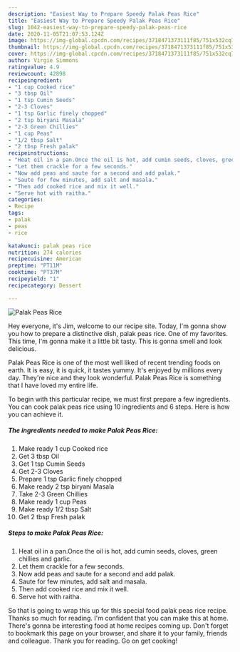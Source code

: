 ```yaml
---
description: "Easiest Way to Prepare Speedy Palak Peas Rice"
title: "Easiest Way to Prepare Speedy Palak Peas Rice"
slug: 1042-easiest-way-to-prepare-speedy-palak-peas-rice
date: 2020-11-05T21:07:53.124Z
image: https://img-global.cpcdn.com/recipes/3718471373111f85/751x532cq70/palak-peas-rice-recipe-main-photo.jpg
thumbnail: https://img-global.cpcdn.com/recipes/3718471373111f85/751x532cq70/palak-peas-rice-recipe-main-photo.jpg
cover: https://img-global.cpcdn.com/recipes/3718471373111f85/751x532cq70/palak-peas-rice-recipe-main-photo.jpg
author: Virgie Simmons
ratingvalue: 4.9
reviewcount: 42898
recipeingredient:
- "1 cup Cooked rice"
- "3 tbsp Oil"
- "1 tsp Cumin Seeds"
- "2-3 Cloves"
- "1 tsp Garlic finely chopped"
- "2 tsp biryani Masala"
- "2-3 Green Chillies"
- "1 cup Peas"
- "1/2 tbsp Salt"
- "2 tbsp Fresh palak"
recipeinstructions:
- "Heat oil in a pan.Once the oil is hot, add cumin seeds, cloves, green chillies and garlic."
- "Let them crackle for a few seconds."
- "Now add peas and saute for a second and add palak."
- "Saute for few minutes, add salt and masala."
- "Then add cooked rice and mix it well."
- "Serve hot with raitha."
categories:
- Recipe
tags:
- palak
- peas
- rice

katakunci: palak peas rice 
nutrition: 274 calories
recipecuisine: American
preptime: "PT11M"
cooktime: "PT37M"
recipeyield: "1"
recipecategory: Dessert

---
```



![Palak Peas Rice](https://img-global.cpcdn.com/recipes/3718471373111f85/751x532cq70/palak-peas-rice-recipe-main-photo.jpg)

Hey everyone, it's Jim, welcome to our recipe site. Today, I'm gonna show you how to prepare a distinctive dish, palak peas rice. One of my favorites. This time, I'm gonna make it a little bit tasty. This is gonna smell and look delicious.

Palak Peas Rice is one of the most well liked of recent trending foods on earth. It is easy, it is quick, it tastes yummy. It's enjoyed by millions every day. They're nice and they look wonderful. Palak Peas Rice is something that I have loved my entire life.




To begin with this particular recipe, we must first prepare a few ingredients. You can cook palak peas rice using 10 ingredients and 6 steps. Here is how you can achieve it.

<!--inarticleads1-->

##### The ingredients needed to make Palak Peas Rice:

1. Make ready 1 cup Cooked rice
1. Get 3 tbsp Oil
1. Get 1 tsp Cumin Seeds
1. Get 2-3 Cloves
1. Prepare 1 tsp Garlic finely chopped
1. Make ready 2 tsp biryani Masala
1. Take 2-3 Green Chillies
1. Make ready 1 cup Peas
1. Make ready 1/2 tbsp Salt
1. Get 2 tbsp Fresh palak




<!--inarticleads2-->

##### Steps to make Palak Peas Rice:

1. Heat oil in a pan.Once the oil is hot, add cumin seeds, cloves, green chillies and garlic.
1. Let them crackle for a few seconds.
1. Now add peas and saute for a second and add palak.
1. Saute for few minutes, add salt and masala.
1. Then add cooked rice and mix it well.
1. Serve hot with raitha.




So that is going to wrap this up for this special food palak peas rice recipe. Thanks so much for reading. I'm confident that you can make this at home. There's gonna be interesting food at home recipes coming up. Don't forget to bookmark this page on your browser, and share it to your family, friends and colleague. Thank you for reading. Go on get cooking!
